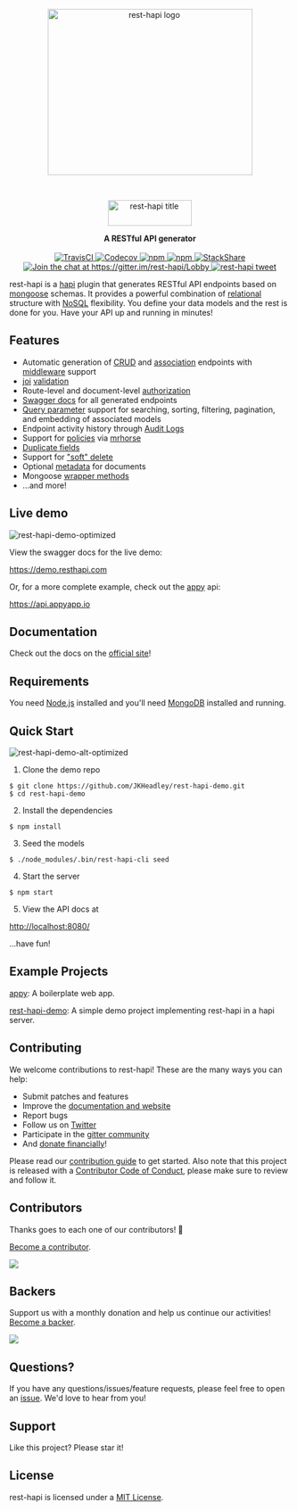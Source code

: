 <p align="center"><a href="https://jkheadley.github.io/rest-hapi/" target="_blank" rel="noopener noreferrer"><img width="367" height="298" src="https://user-images.githubusercontent.com/12631935/41144156-931d244c-6ac1-11e8-86e5-24fd5fcda8ec.png" alt="rest-hapi logo"></a></p>

<br />


<p align="center"><a href="https://jkheadley.github.io/rest-hapi/" target="_blank" rel="noopener noreferrer"><img width="150" height="46" src="https://user-images.githubusercontent.com/12631935/41491054-c208589a-70ab-11e8-9bac-b1ad47123a30.png" alt="rest-hapi title"></a></p>

<div align="center">
  <strong>A RESTful API generator</strong>
</div>

<br />

<div align="center">
  <a href="https://travis-ci.org/JKHeadley/rest-hapi">
    <img alt="TravisCI" src="https://img.shields.io/travis/JKHeadley/rest-hapi.svg?style=flat-square">
  </a>
  <a href="https://codecov.io/gh/JKHeadley/rest-hapi">
    <img alt="Codecov" src="https://img.shields.io/codecov/c/github/JKHeadley/rest-hapi.svg?style=flat-square">
  </a>
  <a href="https://www.npmjs.com/package/rest-hapi">
    <img alt="npm" src="https://img.shields.io/npm/dt/rest-hapi.svg?style=flat-square">
  </a>
  <a href="https://www.npmjs.com/package/rest-hapi">
    <img alt="npm" src="https://img.shields.io/npm/v/rest-hapi.svg?style=flat-square">
  </a>
  <a href="https://stackshare.io/JKHeadley/rest-hapi">
    <img alt="StackShare" src="https://img.shields.io/badge/tech-stack-0690fa.svg?style=flat-square">
  </a>
  <a href="https://gitter.im/rest-hapi/Lobby">
    <img alt="Join the chat at https://gitter.im/rest-hapi/Lobby" src="https://badges.gitter.im/rest-hapi/Lobby.svg?style=flat-square">
  </a>
  <a href="https://twitter.com/intent/tweet?text=Generate%20RESTful%20API%20endpoints%20with%20rest-hapi!&url=https://resthapi.com&via=resthapi&hashtags=REST,API,mongoosejs,hapijs,nodejs,MongoDB">
    <img alt="rest-hapi tweet" src="https://img.shields.io/twitter/url/http/shields.io.svg?style=social">
  </a>
</div>


rest-hapi is a [hapi](https://hapijs.com/) plugin that generates RESTful API endpoints based on [mongoose](http://mongoosejs.com/) schemas. It provides a powerful combination of [relational](https://jkheadley.github.io/rest-hapi/docs/associations.html) structure with [NoSQL](https://jkheadley.github.io/rest-hapi/docs/creating-endpoints.html) flexibility.  You define your data models and the rest is done for you.  Have your API up and running in minutes!

## Features

* Automatic generation of [CRUD](https://jkheadley.github.io/rest-hapi/docs/creating-endpoints.html) and [association](https://jkheadley.github.io/rest-hapi/docs/associations.html) endpoints with [middleware](https://jkheadley.github.io/rest-hapi/docs/middleware.html) support
* [joi](https://github.com/hapijs/joi) [validation](https://jkheadley.github.io/rest-hapi/docs/validation.html)
* Route-level and document-level [authorization](https://jkheadley.github.io/rest-hapi/docs/authorization.html)
* [Swagger docs](https://jkheadley.github.io/rest-hapi/docs/swagger-documentation.html) for all generated endpoints
* [Query parameter](https://jkheadley.github.io/rest-hapi/docs/querying.html) support for searching, sorting, filtering, pagination, and embedding of associated models
* Endpoint activity history through [Audit Logs](https://jkheadley.github.io/rest-hapi/docs/audit-logs.html)
* Support for [policies](https://jkheadley.github.io/rest-hapi/docs/policies.html) via [mrhorse](https://github.com/mark-bradshaw/mrhorse)
* [Duplicate fields](https://jkheadley.github.io/rest-hapi/docs/duplicate-fields.html)
* Support for ["soft" delete](https://jkheadley.github.io/rest-hapi/docs/soft-delete.html)
* Optional [metadata](https://jkheadley.github.io/rest-hapi/docs/metadata.html) for documents
* Mongoose [wrapper methods](https://jkheadley.github.io/rest-hapi/docs/mongoose-wrapper-methods.html)
* ...and more!

## Live demo

![rest-hapi-demo-optimized](https://user-images.githubusercontent.com/12631935/41813184-b31cac6a-76e5-11e8-84c3-881d98e6c65d.gif)


View the swagger docs for the live demo:

https://demo.resthapi.com

Or, for a more complete example, check out the [appy](https://appyapp.io) api:

https://api.appyapp.io

## Documentation

Check out the docs on the [official site](https://jkheadley.github.io/rest-hapi)!

## Requirements

You need [Node.js](https://nodejs.org/en/) installed and you'll need [MongoDB](https://docs.mongodb.com/manual/installation/) installed and running.

## Quick Start
![rest-hapi-demo-alt-optimized](https://user-images.githubusercontent.com/12631935/41813206-0d2298a0-76e6-11e8-95d4-9b1e521c179e.gif)

1) Clone the demo repo
```
$ git clone https://github.com/JKHeadley/rest-hapi-demo.git
$ cd rest-hapi-demo
```

2) Install the dependencies
```
$ npm install
```

3) Seed the models
```
$ ./node_modules/.bin/rest-hapi-cli seed
```

4) Start the server
```
$ npm start
```

5) View the API docs at 

[http://localhost:8080/](http://localhost:8080/)

...have fun!

## Example Projects

[appy](https://github.com/JKHeadley/appy): A boilerplate web app.

[rest-hapi-demo](https://github.com/JKHeadley/rest-hapi-demo): A simple demo project implementing rest-hapi in a hapi server.

## Contributing

We welcome contributions to rest-hapi! These are the many ways you can help:

- Submit patches and features
- Improve the [documentation and website](https://jkheadley.github.io/rest-hapi/)
- Report bugs
- Follow us on [Twitter](https://twitter.com/resthapi)
- Participate in the [gitter community](https://gitter.im/rest-hapi/Lobby)
- And [donate financially](https://opencollective.com/rest-hapi)!

Please read our [contribution guide](CONTRIBUTING.md) to get started. Also note
that this project is released with a
[Contributor Code of Conduct](CODE_OF_CONDUCT.md), please make sure to review
and follow it.

## Contributors

Thanks goes to each one of our contributors! 🙏

[Become a contributor](CONTRIBUTING.md).

<a href="https://github.com/JKHeadley/rest-hapi/graphs/contributors"><img src="https://opencollective.com/rest-hapi/contributors.svg?width=890&button=false" /></a>

## Backers

Support us with a monthly donation and help us continue our activities!
[Become a backer](https://opencollective.com/rest-hapi#backers).

<a href="https://opencollective.com/rest-hapi#backers"><img src="https://opencollective.com/rest-hapi/backers.svg?width=890" /></a>

## Questions?
If you have any questions/issues/feature requests, please feel free to open an [issue](https://github.com/JKHeadley/rest-hapi/issues/new).  We'd love to hear from you!

## Support
Like this project? Please star it! 

## License
rest-hapi is licensed under a [MIT License](LICENSE).
